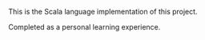 This is the Scala language implementation of this project.

Completed as a personal learning experience.

